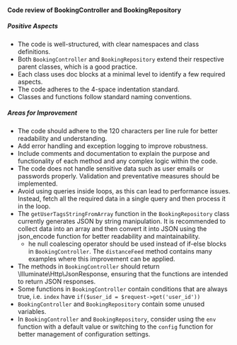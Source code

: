#### Code review of BookingController and BookingRepository
##### Positive Aspects
- The code is well-structured, with clear namespaces and class definitions.
- Both `BookingController` and `BookingRepository` extend their respective parent classes, which is a good practice.
- Each class uses doc blocks at a minimal level to identify a few required aspects.
- The code adheres to the 4-space indentation standard.
- Classes and functions follow standard naming conventions.

##### Areas for Improvement
- The code should adhere to the 120 characters per line rule for better readability and understanding.
- Add error handling and exception logging to improve robustness.
- Include comments and documentation to explain the purpose and functionality of each method and any complex logic 
  within the code.
- The code does not handle sensitive data such as user emails or passwords properly. Validation and preventative 
  measures should be implemented.
- Avoid using queries inside loops, as this can lead to performance issues. Instead, fetch all the required data in a 
  single query and then process it in the loop.
- The `getUserTagsStringFromArray` function in the `BookingRepository` class currently generates JSON by string 
  manipulation. It is recommended to collect data into an array and then convert it into JSON using the json_encode 
  function for better readability and maintainability.
  - he null coalescing operator should be used instead of if-else blocks in `BookingController`. The `distanceFeed`
    method contains many examples where this improvement can be applied.
- The methods in `BookingController` should return \Illuminate\Http\JsonResponse, ensuring that the functions are intended
  to return JSON responses.
- Some functions in `BookingController` contain conditions that are always true, i.e. `index` have 
  `if($user_id = $request->get('user_id'))` 
- `BookingController` and `BookingRepository` contain some unused variables.
- In `BookingController` and `BookingRepository`, consider using the `env` function with a default value or switching to
  the `config` function for better management of configuration settings.
